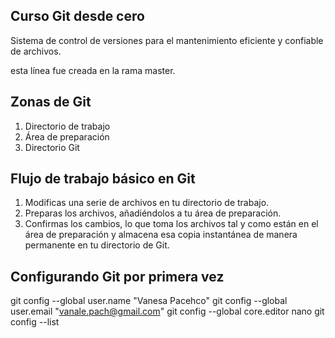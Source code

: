 ## Curso Git desde cero
Sistema de control de versiones para el mantenimiento eficiente
y confiable de archivos.

esta línea fue creada en la rama master.

## Zonas de Git
1. Directorio de trabajo
2. Área de preparación
3. Directorio Git

## Flujo de trabajo básico en Git
1. Modificas una serie de archivos en tu directorio de trabajo.
2. Preparas los archivos, añadiéndolos a tu área de preparación.
3. Confirmas los cambios, lo que toma los archivos tal y como están en el área de preparación y almacena esa 
copia instantánea de manera permanente en tu directorio de Git.

## Configurando Git por primera vez

git config --global user.name "Vanesa Pacehco"
git config --global user.email "vanale.pach@gmail.com"
git config --global core.editor nano
git config --list
